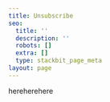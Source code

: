 ```yaml
---
title: Unsubscribe
seo:
  title: ''
  description: ''
  robots: []
  extra: []
  type: stackbit_page_meta
layout: page
---
```

hereherehere
